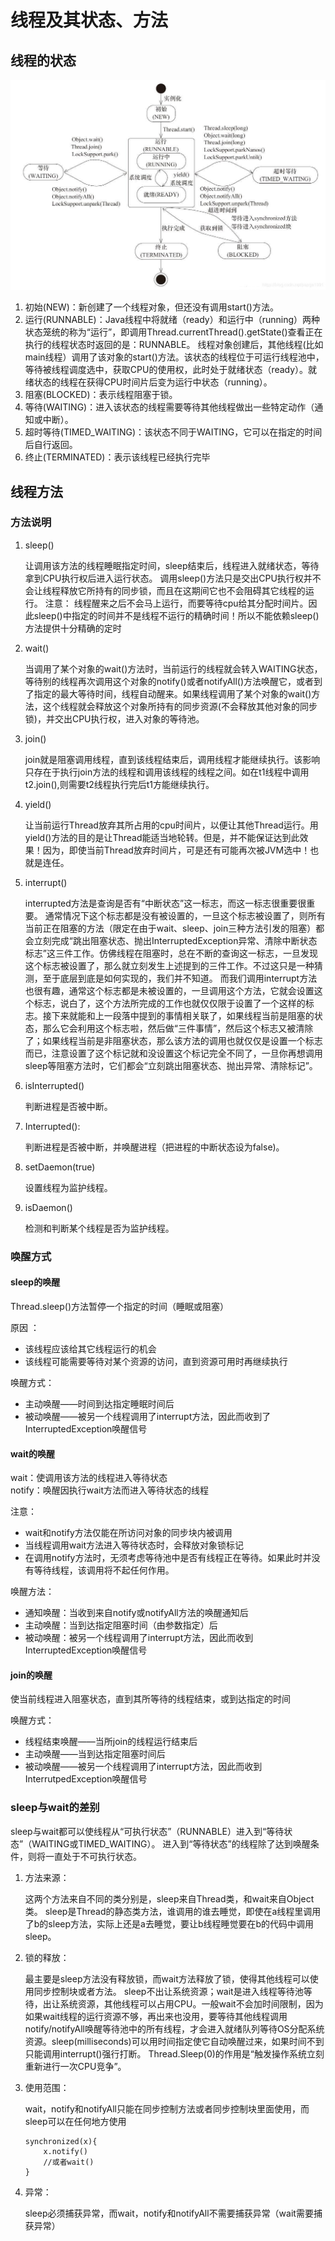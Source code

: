 # 线程及其状态、方法
## 线程的状态
![线程状态图](../images/thread_status.jpg)
1. 初始(NEW)：新创建了一个线程对象，但还没有调用start()方法。
2. 运行(RUNNABLE)：Java线程中将就绪（ready）和运行中（running）两种状态笼统的称为“运行”，即调用Thread.currentThread().getState()查看正在执行的线程状态时返回的是：RUNNABLE。
线程对象创建后，其他线程(比如main线程）调用了该对象的start()方法。该状态的线程位于可运行线程池中，等待被线程调度选中，获取CPU的使用权，此时处于就绪状态（ready）。就绪状态的线程在获得CPU时间片后变为运行中状态（running）。
3. 阻塞(BLOCKED)：表示线程阻塞于锁。
4. 等待(WAITING)：进入该状态的线程需要等待其他线程做出一些特定动作（通知或中断）。
5. 超时等待(TIMED_WAITING)：该状态不同于WAITING，它可以在指定的时间后自行返回。
6. 终止(TERMINATED)：表示该线程已经执行完毕

## 线程方法
### 方法说明
1. sleep()

    让调用该方法的线程睡眠指定时间，sleep结束后，线程进入就绪状态，等待拿到CPU执行权后进入运行状态。
调用sleep()方法只是交出CPU执行权并不会让线程释放它所持有的同步锁，而且在这期间它也不会阻碍其它线程的运行。
注意：
线程醒来之后不会马上运行，而要等待cpu给其分配时间片。因此sleep()中指定的时间并不是线程不运行的精确时间！所以不能依赖sleep()方法提供十分精确的定时

2. wait()

    当调用了某个对象的wait()方法时，当前运行的线程就会转入WAITING状态，等待别的线程再次调用这个对象的notify()或者notifyAll()方法唤醒它，或者到了指定的最大等待时间，线程自动醒来。如果线程调用了某个对象的wait()方法，这个线程就会释放这个对象所持有的同步资源(不会释放其他对象的同步锁)，并交出CPU执行权，进入对象的等待池。

3. join()

    join就是阻塞调用线程，直到该线程结束后，调用线程才能继续执行。该影响只存在于执行join方法的线程和调用该线程的线程之间。如在t1线程中调用t2.join(),则需要t2线程执行完后t1方能继续执行。

4. yield()

   让当前运行Thread放弃其所占用的cpu时间片，以便让其他Thread运行。用yield()方法的目的是让Thread能适当地轮转。但是，并不能保证达到此效果！因为，即使当前Thread放弃时间片，可是还有可能再次被JVM选中！也就是连任。

5. interrupt()
    
    interrupted方法是查询是否有“中断状态”这一标志，而这一标志很重要很重要。
 通常情况下这个标志都是没有被设置的，一旦这个标志被设置了，则所有当前正在阻塞的方法（限定在由于wait、sleep、join三种方法引发的阻塞）都会立刻完成“跳出阻塞状态、抛出InterruptedException异常、清除中断状态标志”这三件工作。仿佛线程在阻塞时，总在不断的查询这一标志，一旦发现这个标志被设置了，那么就立刻发生上述提到的三件工作。不过这只是一种猜测，至于底层到底是如何实现的，我们并不知道。
 而我们调用interrupt方法也很有趣，通常这个标志都是未被设置的，一旦调用这个方法，它就会设置这个标志，说白了，这个方法所完成的工作也就仅仅限于设置了一个这样的标志。接下来就能和上一段落中提到的事情相关联了，如果线程当前是阻塞的状态，那么它会利用这个标志啦，然后做“三件事情”，然后这个标志又被清除了；如果线程当前是非阻塞状态，那么该方法的调用也就仅仅是设置一个标志而已，注意设置了这个标记就和没设置这个标记完全不同了，一旦你再想调用sleep等阻塞方法时，它们都会“立刻跳出阻塞状态、抛出异常、清除标记”。

6. isInterrupted()

    判断进程是否被中断。

7. Interrupted():

    判断进程是否被中断，并唤醒进程（把进程的中断状态设为false)。

8. setDaemon(true)
    
    设置线程为监护线程。

9. isDaemon()

    检测和判断某个线程是否为监护线程。
    
### 唤醒方式
#### sleep的唤醒
Thread.sleep()方法暂停一个指定的时间（睡眠或阻塞）

原因 ：
- 该线程应该给其它线程运行的机会
- 该线程可能需要等待对某个资源的访问，直到资源可用时再继续执行

唤醒方式：
- 主动唤醒——时间到达指定睡眠时间后
- 被动唤醒——被另一个线程调用了interrupt方法，因此而收到了InterruptedException唤醒信号

#### wait的唤醒

wait：使调用该方法的线程进入等待状态    
notify：唤醒因执行wait方法而进入等待状态的线程
	
注意：

- wait和notify方法仅能在所访问对象的同步块内被调用
- 当线程调用wait方法进入等待状态时，会释放对象锁标记
- 在调用notify方法时，无须考虑等待池中是否有线程正在等待。如果此时并没有等待线程，该调用将不起任何作用。

唤醒方法：

- 通知唤醒：当收到来自notify或notifyAll方法的唤醒通知后
- 主动唤醒：当到达指定阻塞时间（由参数指定）后
- 被动唤醒：被另一个线程调用了interrupt方法，因此而收到InterruptedException唤醒信号

#### join的唤醒
使当前线程进入阻塞状态，直到其所等待的线程结束，或到达指定的时间

唤醒方式：

- 线程结束唤醒——当所join的线程运行结束后
- 主动唤醒——当到达指定阻塞时间后
- 被动唤醒——被另一个线程调用了interrupt方法，因此而收到InterrutpedException唤醒信号


### sleep与wait的差别
sleep与wait都可以使线程从“可执行状态”（RUNNABLE）进入到“等待状态”（WAITING或TIMED_WAITING）。
进入到“等待状态”的线程除了达到唤醒条件，则将一直处于不可执行状态。
1. 方法来源：

    这两个方法来自不同的类分别是，sleep来自Thread类，和wait来自Object类。
sleep是Thread的静态类方法，谁调用的谁去睡觉，即使在a线程里调用了b的sleep方法，实际上还是a去睡觉，要让b线程睡觉要在b的代码中调用sleep。

2. 锁的释放：

    最主要是sleep方法没有释放锁，而wait方法释放了锁，使得其他线程可以使用同步控制块或者方法。
sleep不出让系统资源；wait是进入线程等待池等待，出让系统资源，其他线程可以占用CPU。一般wait不会加时间限制，因为如果wait线程的运行资源不够，再出来也没用，要等待其他线程调用notify/notifyAll唤醒等待池中的所有线程，才会进入就绪队列等待OS分配系统资源。sleep(milliseconds)可以用时间指定使它自动唤醒过来，如果时间不到只能调用interrupt()强行打断。
Thread.Sleep(0)的作用是“触发操作系统立刻重新进行一次CPU竞争”。

3. 使用范围：

    wait，notify和notifyAll只能在同步控制方法或者同步控制块里面使用，而sleep可以在任何地方使用
    ```
    synchronized(x){
        x.notify()
        //或者wait()
    }
    ```

4. 异常：

    sleep必须捕获异常，而wait，notify和notifyAll不需要捕获异常（wait需要捕获异常）

